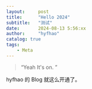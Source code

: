 ```yaml
---
layout:     post
title:      "Hello 2024"
subtitle:   "测试"
date:       2024-08-13 5:56:xx
author:     "hyfhao"
catalog: true
tags:
    - Meta
---
```


> “Yeah It's on. ”


hyfhao 的 Blog 就这么开通了。

